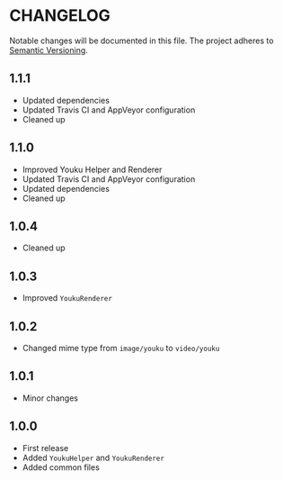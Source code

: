 CHANGELOG
=========

Notable changes will be documented in this file. The project adheres to [Semantic Versioning].

1.1.1
-----

* Updated dependencies
* Updated Travis CI and AppVeyor configuration
* Cleaned up

1.1.0
-----

* Improved Youku Helper and Renderer
* Updated Travis CI and AppVeyor configuration
* Updated dependencies
* Cleaned up

1.0.4
-----

* Cleaned up

1.0.3
-----

* Improved `YoukuRenderer`

1.0.2
-----

* Changed mime type from `image/youku` to `video/youku`

1.0.1
-----

* Minor changes

1.0.0
-----

* First release
* Added `YoukuHelper` and `YoukuRenderer`
* Added common files

[Semantic Versioning]: http://semver.org "Semantic Versioning"
